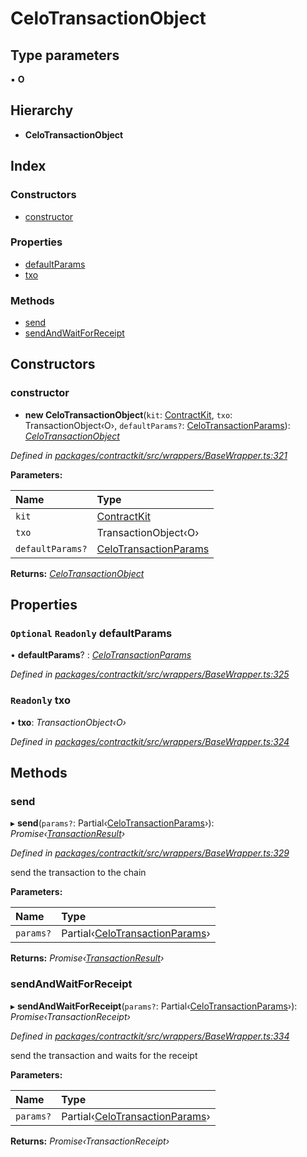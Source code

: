 # CeloTransactionObject

## Type parameters

▪ **O**

## Hierarchy

* **CeloTransactionObject**

## Index

### Constructors

* [constructor](../classes/_wrappers_basewrapper_.celotransactionobject.md#constructor)

### Properties

* [defaultParams](../classes/_wrappers_basewrapper_.celotransactionobject.md#optional-readonly-defaultparams)
* [txo](../classes/_wrappers_basewrapper_.celotransactionobject.md#readonly-txo)

### Methods

* [send](../classes/_wrappers_basewrapper_.celotransactionobject.md#send)
* [sendAndWaitForReceipt](../classes/_wrappers_basewrapper_.celotransactionobject.md#sendandwaitforreceipt)

## Constructors

### constructor

+ **new CeloTransactionObject**\(`kit`: [ContractKit](../classes/_kit_.contractkit.md), `txo`: TransactionObject‹O›, `defaultParams?`: [CeloTransactionParams](_wrappers_basewrapper_.md#celotransactionparams)\): [_CeloTransactionObject_](../classes/_wrappers_basewrapper_.celotransactionobject.md)

_Defined in_ [_packages/contractkit/src/wrappers/BaseWrapper.ts:321_](https://github.com/celo-org/celo-monorepo/blob/master/packages/contractkit/src/wrappers/BaseWrapper.ts#L321)

**Parameters:**

| Name | Type |
| :--- | :--- |
| `kit` | [ContractKit](../classes/_kit_.contractkit.md) |
| `txo` | TransactionObject‹O› |
| `defaultParams?` | [CeloTransactionParams](_wrappers_basewrapper_.md#celotransactionparams) |

**Returns:** [_CeloTransactionObject_](../classes/_wrappers_basewrapper_.celotransactionobject.md)

## Properties

### `Optional` `Readonly` defaultParams

• **defaultParams**? : [_CeloTransactionParams_](_wrappers_basewrapper_.md#celotransactionparams)

_Defined in_ [_packages/contractkit/src/wrappers/BaseWrapper.ts:325_](https://github.com/celo-org/celo-monorepo/blob/master/packages/contractkit/src/wrappers/BaseWrapper.ts#L325)

### `Readonly` txo

• **txo**: _TransactionObject‹O›_

_Defined in_ [_packages/contractkit/src/wrappers/BaseWrapper.ts:324_](https://github.com/celo-org/celo-monorepo/blob/master/packages/contractkit/src/wrappers/BaseWrapper.ts#L324)

## Methods

### send

▸ **send**\(`params?`: Partial‹[CeloTransactionParams](_wrappers_basewrapper_.md#celotransactionparams)›\): _Promise‹_[_TransactionResult_](../classes/_utils_tx_result_.transactionresult.md)_›_

_Defined in_ [_packages/contractkit/src/wrappers/BaseWrapper.ts:329_](https://github.com/celo-org/celo-monorepo/blob/master/packages/contractkit/src/wrappers/BaseWrapper.ts#L329)

send the transaction to the chain

**Parameters:**

| Name | Type |
| :--- | :--- |
| `params?` | Partial‹[CeloTransactionParams](_wrappers_basewrapper_.md#celotransactionparams)› |

**Returns:** _Promise‹_[_TransactionResult_](../classes/_utils_tx_result_.transactionresult.md)_›_

### sendAndWaitForReceipt

▸ **sendAndWaitForReceipt**\(`params?`: Partial‹[CeloTransactionParams](_wrappers_basewrapper_.md#celotransactionparams)›\): _Promise‹TransactionReceipt›_

_Defined in_ [_packages/contractkit/src/wrappers/BaseWrapper.ts:334_](https://github.com/celo-org/celo-monorepo/blob/master/packages/contractkit/src/wrappers/BaseWrapper.ts#L334)

send the transaction and waits for the receipt

**Parameters:**

| Name | Type |
| :--- | :--- |
| `params?` | Partial‹[CeloTransactionParams](_wrappers_basewrapper_.md#celotransactionparams)› |

**Returns:** _Promise‹TransactionReceipt›_


